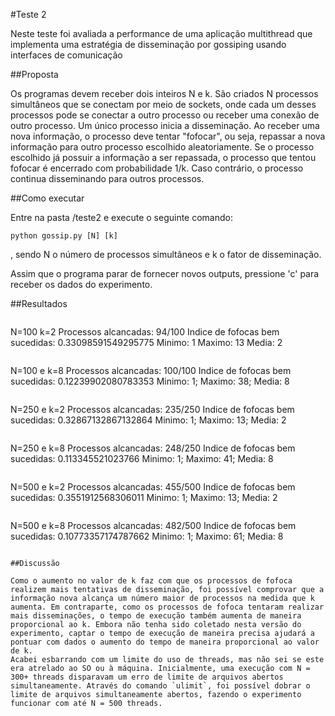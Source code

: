 #Teste 2

Neste teste foi avaliada a performance de uma aplicação multithread que implementa uma estratégia de disseminação por gossiping usando interfaces de comunicação

##Proposta

Os programas devem receber dois inteiros N e k. São criados N processos simultâneos que se conectam por meio de sockets, onde cada um desses processos pode se conectar a outro processo ou receber uma conexão de outro processo. Um único processo inicia a disseminação. Ao receber uma nova informação, o processo deve tentar "fofocar", ou seja, repassar a nova informação para outro processo escolhido aleatoriamente. Se o processo escolhido já possuir a informação a ser repassada, o processo que tentou fofocar é encerrado com probabilidade 1/k. Caso contrário, o processo continua disseminando para outros processos.


##Como executar

Entre na pasta /teste2 e execute o seguinte comando:
```
python gossip.py [N] [k]
```
, sendo N o número de processos simultâneos e k o fator de disseminação.

Assim que o programa parar de fornecer novos outputs, pressione 'c' para receber os dados do experimento.

##Resultados

>```
N=100  k=2 
Processos alcancadas: 94/100
Indice de fofocas bem sucedidas: 0.33098591549295775
Minimo: 1 Maximo: 13 Media: 2
```
```
N=100 e k=8
Processos alcancadas: 100/100
Indice de fofocas bem sucedidas: 0.12239902080783353
Minimo: 1; Maximo: 38; Media: 8
```
```
N=250 e k=2
Processos alcancadas: 235/250
Indice de fofocas bem sucedidas: 0.32867132867132864
Minimo: 1; Maximo: 13; Media: 2
```
```
N=250 e k=8
Processos alcancadas: 248/250
Indice de fofocas bem sucedidas: 0.113345521023766
Minimo: 1; Maximo: 41; Media: 8
```
```
N=500 e k=2
Processos alcancadas: 455/500
Indice de fofocas bem sucedidas: 0.3551912568306011
Minimo: 1; Maximo: 13; Media: 2
```
```
N=500 e k=8
Processos alcancadas: 482/500
Indice de fofocas bem sucedidas: 0.10773357174787662
Minimo: 1; Maximo: 61; Media: 8
```

##Discussão

Como o aumento no valor de k faz com que os processos de fofoca realizem mais tentativas de disseminação, foi possível comprovar que a informação nova alcança um número maior de processos na medida que k aumenta. Em contraparte, como os processos de fofoca tentaram realizar mais disseminações, o tempo de execução também aumenta de maneira proporcional ao k. Embora não tenha sido coletado nesta versão do experimento, captar o tempo de execução de maneira precisa ajudará a pontuar com dados o aumento do tempo de maneira proporcional ao valor de k. 
Acabei esbarrando com um limite do uso de threads, mas não sei se este era atrelado ao SO ou à máquina. Inicialmente, uma execução com N = 300+ threads disparavam um erro de limite de arquivos abertos simultaneamente. Através do comando `ulimit`, foi possível dobrar o limite de arquivos simultaneamente abertos, fazendo o experimento funcionar com até N = 500 threads.
